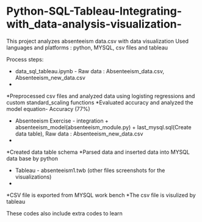 # Python-SQL-Tableau-Integrating-with_data-analysis-visualization-
This project analyzes absenteeism data.csv with data visualization
Used languages and platforms : python, MYSQL, csv files and tableau

Process steps:

- data_sql_tableau.ipynb -  Raw data : Absenteeism_data.csv, Absenteeism_new_data.csv
-
*Preprocessed csv files and analyzed data using logisting regressions and custom standard_scaling functions
*Evaluated accuracy and analyzed the model equation- Accuracy (77%)

- Absenteeism Exercise - integration + absenteeism_model(absenteeism_module.py) + last_mysql.sql(Create data table), Raw data : Absenteeism_new_data.csv
- 
*Created data table schema
*Parsed data and inserted data into MYSQL data base by python 

- Tableau - absenteeism1.twb (other files screenshots for the visualizations)
- 
*CSV file is exported from MYSQL work bench
*The csv file is visulized by tableau


These codes also include extra codes to learn 

